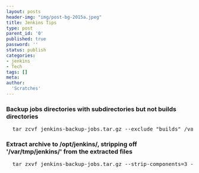 ```yaml
---
layout: posts
header-img: "img/post-bg-2015a.jpeg"
title: Jenkins Tips
type: post
parent_id: '0'
published: true
password: ''
status: publish
categories:
- jenkins
- Tech
tags: []
meta:
author:
  'Scratches'
---
```

### Backup jobs directories with subdirectories but not builds directories
<pre>
  tar zcvf jenkins-backup-jobs.tar.gz --exclude "builds" /var/tmp/jenkins/jobs/
</pre>

### Extract archive to /opt/jenkins/, stripping off '/var/tmp/jenkins/' from the extracted files
<pre>
  tar zxvf jenkins-backup-jobs.tar.gz --strip-components=3 -C /opt/jenkins/
</pre>
